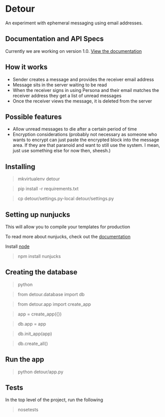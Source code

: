 # Detour

An experiment with ephemeral messaging using email addresses.

## Documentation and API Specs

Currently we are working on version 1.0. [View the documentation](https://github.com/ednapiranha/detour/tree/flask/docs)

## How it works

* Sender creates a message and provides the receiver email address
* Message sits in the server waiting to be read
* When the receiver signs in using Persona and their email matches the receiver address they get a list of unread messages
* Once the receiver views the message, it is deleted from the server

## Possible features

* Allow unread messages to die after a certain period of time
* Encryption considerations (probably not necessary as someone who wants to encrypt can just paste the encrypted block into the message area. If they are that paranoid and want to still use the system. I mean, just use something else for now then, sheesh.)

## Installing

> mkvirtualenv detour

> pip install -r requirements.txt

> cp detour/settings.py-local detour/settings.py

## Setting up nunjucks

This will allow you to compile your templates for production

To read more about nunjucks, check out the [documentation](http://nunjucks.jlongster.com)

Install [node](http://nodejs.org)

> npm install nunjucks

## Creating the database

> python

> from detour.database import db

> from detour.app import create_app

> app = create_app({})

> db.app = app

> db.init_app(app)

> db.create_all()

## Run the app

> python detour/app.py

## Tests

In the top level of the project, run the following

> nosetests

